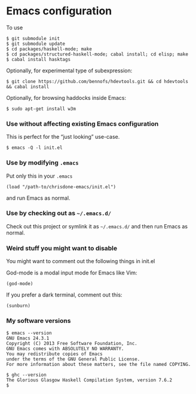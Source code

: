 # Emacs configuration

To use

    $ git submodule init
    $ git submodule update
    $ cd packages/haskell-mode; make
    $ cd packages/structured-haskell-mode; cabal install; cd elisp; make
    $ cabal install hasktags

Optionally, for experimental type of subexpression:

    $ git clone https://github.com/bennofs/hdevtools.git && cd hdevtools && cabal install

Optionally, for browsing haddocks inside Emacs:

    $ sudo apt-get install w3m

### Use without affecting existing Emacs configuration

This is perfect for the “just looking” use-case.

    $ emacs -Q -l init.el

### Use by modifying `.emacs`

Put only this in your `.emacs`

    (load "/path-to/chrisdone-emacs/init.el")

and run Emacs as normal.

### Use by checking out as `~/.emacs.d/`

Check out this project or symlink it as `~/.emacs.d/` and then run
Emacs as normal.

### Weird stuff you might want to disable

You might want to comment out the following things in init.el

God-mode is a modal input mode for Emacs like Vim:

    (god-mode)

If you prefer a dark terminal, comment out this:

    (sunburn)

### My software versions

    $ emacs --version
    GNU Emacs 24.3.1
    Copyright (C) 2013 Free Software Foundation, Inc.
    GNU Emacs comes with ABSOLUTELY NO WARRANTY.
    You may redistribute copies of Emacs
    under the terms of the GNU General Public License.
    For more information about these matters, see the file named COPYING.

    $ ghc --version
    The Glorious Glasgow Haskell Compilation System, version 7.6.2
    $
